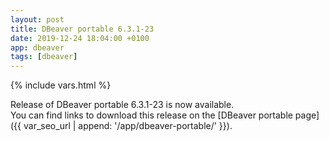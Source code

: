 ```yaml
---
layout: post
title: DBeaver portable 6.3.1-23
date: 2019-12-24 18:04:00 +0100
app: dbeaver
tags: [dbeaver]
---
```

{% include vars.html %}

Release of DBeaver portable 6.3.1-23 is now available.<br />
You can find links to download this release on the [DBeaver portable page]({{ var_seo_url | append: '/app/dbeaver-portable/' }}).